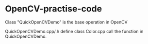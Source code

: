 # OpenCV-practise-code
Class "QuickOpenCVDemo" is the base operation in OpenCV 

QuickOpenCVDemo.cpp/.h define class
Color.cpp call the function in QuickOpenCVDemo.

